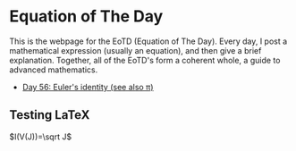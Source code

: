 # Equation of The Day

This is the webpage for the EoTD (Equation of The Day). Every day, I post a mathematical expression (usually an equation), and then give a brief explanation. Together, all of the EoTD's form a coherent whole, a guide to advanced mathematics.


- [Day 56: Euler's identity (see also π)](0056.md)

## Testing LaTeX

$I(V(J))=\sqrt J$
